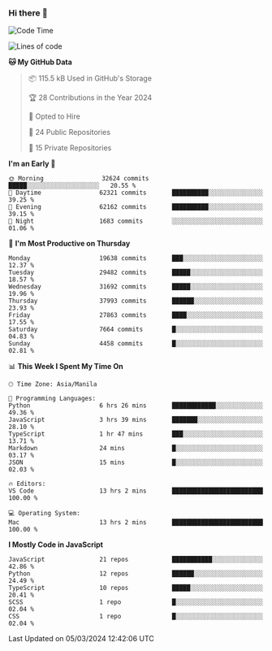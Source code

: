 ### Hi there 👋

<!--START_SECTION:waka-->
![Code Time](http://img.shields.io/badge/Code%20Time-601%20hrs%206%20mins-blue)

![Lines of code](https://img.shields.io/badge/From%20Hello%20World%20I%27ve%20Written-63.1%20million%20lines%20of%20code-blue)

**🐱 My GitHub Data** 

> 📦 115.5 kB Used in GitHub's Storage 
 > 
> 🏆 28 Contributions in the Year 2024
 > 
> 💼 Opted to Hire
 > 
> 📜 24 Public Repositories 
 > 
> 🔑 15 Private Repositories 
 > 
**I'm an Early 🐤** 

```text
🌞 Morning                32624 commits       █████░░░░░░░░░░░░░░░░░░░░   20.55 % 
🌆 Daytime                62321 commits       ██████████░░░░░░░░░░░░░░░   39.25 % 
🌃 Evening                62162 commits       ██████████░░░░░░░░░░░░░░░   39.15 % 
🌙 Night                  1683 commits        ░░░░░░░░░░░░░░░░░░░░░░░░░   01.06 % 
```
📅 **I'm Most Productive on Thursday** 

```text
Monday                   19638 commits       ███░░░░░░░░░░░░░░░░░░░░░░   12.37 % 
Tuesday                  29482 commits       █████░░░░░░░░░░░░░░░░░░░░   18.57 % 
Wednesday                31692 commits       █████░░░░░░░░░░░░░░░░░░░░   19.96 % 
Thursday                 37993 commits       ██████░░░░░░░░░░░░░░░░░░░   23.93 % 
Friday                   27863 commits       ████░░░░░░░░░░░░░░░░░░░░░   17.55 % 
Saturday                 7664 commits        █░░░░░░░░░░░░░░░░░░░░░░░░   04.83 % 
Sunday                   4458 commits        █░░░░░░░░░░░░░░░░░░░░░░░░   02.81 % 
```


📊 **This Week I Spent My Time On** 

```text
🕑︎ Time Zone: Asia/Manila

💬 Programming Languages: 
Python                   6 hrs 26 mins       ████████████░░░░░░░░░░░░░   49.36 % 
JavaScript               3 hrs 39 mins       ███████░░░░░░░░░░░░░░░░░░   28.10 % 
TypeScript               1 hr 47 mins        ███░░░░░░░░░░░░░░░░░░░░░░   13.71 % 
Markdown                 24 mins             █░░░░░░░░░░░░░░░░░░░░░░░░   03.17 % 
JSON                     15 mins             █░░░░░░░░░░░░░░░░░░░░░░░░   02.03 % 

🔥 Editors: 
VS Code                  13 hrs 2 mins       █████████████████████████   100.00 % 

💻 Operating System: 
Mac                      13 hrs 2 mins       █████████████████████████   100.00 % 
```

**I Mostly Code in JavaScript** 

```text
JavaScript               21 repos            ███████████░░░░░░░░░░░░░░   42.86 % 
Python                   12 repos            ██████░░░░░░░░░░░░░░░░░░░   24.49 % 
TypeScript               10 repos            █████░░░░░░░░░░░░░░░░░░░░   20.41 % 
SCSS                     1 repo              █░░░░░░░░░░░░░░░░░░░░░░░░   02.04 % 
CSS                      1 repo              █░░░░░░░░░░░░░░░░░░░░░░░░   02.04 % 
```




 Last Updated on 05/03/2024 12:42:06 UTC
<!--END_SECTION:waka-->
